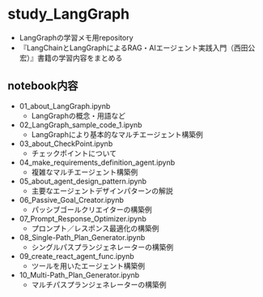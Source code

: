 # study_LangGraph

* LangGraphの学習メモ用repository
* 『LangChainとLangGraphによるRAG・AIエージェント実践入門（西田公宏）』書籍の学習内容をまとめる

## notebook内容
* 01_about_LangGraph.ipynb
  * LangGraphの概念・用語など
* 02_LangGraph_sample_code_1.ipynb
  * LangGraphにより基本的なマルチエージェント構築例
* 03_about_CheckPoint.ipynb
  * チェックポイントについて
* 04_make_requirements_definition_agent.ipynb
  * 複雑なマルチエージェント構築例
* 05_about_agent_design_pattern.ipynb
  * 主要なエージェントデザインパターンの解説
* 06_Passive_Goal_Creator.ipynb
  * パッシブゴールクリエイターの構築例
* 07_Prompt_Response_Optimizer.ipynb 
  * プロンプト／レスポンス最適化の構築例
* 08_Single-Path_Plan_Generator.ipynb
  * シングルパスプランジェネレーターの構築例
* 09_create_react_agent_func.ipynb
  * ツールを用いたエージェント構築例
* 10_Multi-Path_Plan_Generator.ipynb
  * マルチパスプランジェネレーターの構築例   
